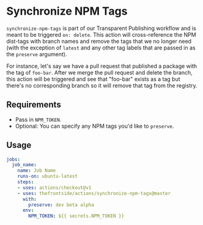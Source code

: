 # Synchronize NPM Tags
`synchronize-npm-tags` is part of our Transparent Publishing workflow and is meant to be triggered `on: delete`. This action will cross-reference the NPM dist-tags with branch names and remove the tags that we no longer need (with the exception of `latest` and any other tag labels that are passed in as the `preserve` argument).

For instance, let's say we have a pull request that published a package with the tag of `foo-bar`. After we merge the pull request and delete the branch, this action will be triggered and see that "foo-bar" exists as a tag but there's no corresponding branch so it will remove that tag from the registry.

## Requirements
- Pass in `NPM_TOKEN`.
- Optional: You can specify any NPM tags you'd like to `preserve`.

## Usage
```yaml
jobs:
  job_name:
    name: Job Name
    runs-on: ubuntu-latest
    steps:
    - uses: actions/checkout@v1
    - uses: thefrontside/actions/synchronize-npm-tags@master
      with:
        preserve: dev beta alpha
      env:
        NPM_TOKEN: ${{ secrets.NPM_TOKEN }}
```
